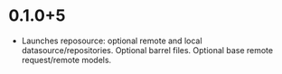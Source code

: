 # 0.1.0+5

- Launches reposource: optional remote and local datasource/repositories. Optional barrel files. Optional base remote request/remote models.
